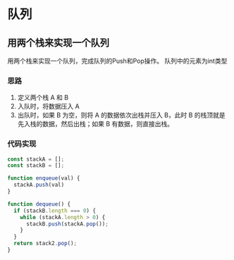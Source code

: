 # 队列

## 用两个栈来实现一个队列

用两个栈来实现一个队列，完成队列的Push和Pop操作。 队列中的元素为int类型

### 思路

1. 定义两个栈 A 和 B
2. 入队时，将数据压入 A
3. 出队时，如果 B 为空，则将 A 的数据依次出栈并压入 B，此时 B 的栈顶就是先入栈的数据，然后出栈；如果 B 有数据，则直接出栈。

### 代码实现

```js
const stackA = [];
const stackB = [];

function enqueue(val) {
  stackA.push(val)
}

function dequeue() {
  if (stackB.length === 0) {
    while (stackA.length > 0) {
      stackB.push(stackA.pop());
    }
  }
  return stack2.pop();
}
```